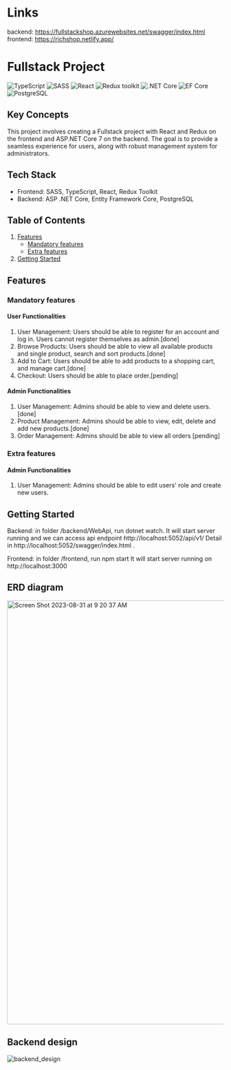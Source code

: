 # Links
backend: https://fullstackshop.azurewebsites.net/swagger/index.html<br>
frontend: https://richshop.netlify.app/

# Fullstack Project
![TypeScript](https://img.shields.io/badge/TypeScript-v.4-green)
![SASS](https://img.shields.io/badge/SASS-v.4-hotpink)
![React](https://img.shields.io/badge/React-v.18-blue)
![Redux toolkit](https://img.shields.io/badge/Redux-v.1.9-brown)
![.NET Core](https://img.shields.io/badge/.NET%20Core-v.7-purple)
![EF Core](https://img.shields.io/badge/EF%20Core-v.7-cyan)
![PostgreSQL](https://img.shields.io/badge/PostgreSQL-v.14-drakblue)

## Key Concepts
This project involves creating a Fullstack project with React and Redux on the frontend and ASP.NET Core 7 on the backend. The goal is to provide a seamless experience for users, along with robust management system for administrators.
## Tech Stack
- Frontend: SASS, TypeScript, React, Redux Toolkit
- Backend: ASP .NET Core, Entity Framework Core, PostgreSQL

## Table of Contents
1. [Features](#features)
   - [Mandatory features](#mandatory-features)
   - [Extra features](#extra-features)
2. [Getting Started](#getting-started)


## Features

### Mandatory features

#### User Functionalities

1. User Management: Users should be able to register for an account and log in. Users cannot register themselves as admin.[done]
2. Browse Products: Users should be able to view all available products and single product, search and sort products.[done]
3. Add to Cart: Users should be able to add products to a shopping cart, and manage cart.[done]
4. Checkout: Users should be able to place order.[pending]

#### Admin Functionalities

1. User Management: Admins should be able to view and delete users.[done]
2. Product Management: Admins should be able to view, edit, delete and add new products.[done]
3. Order Management: Admins should be able to view all orders [pending]

### Extra features

#### Admin Functionalities

1. User Management: Admins should be able to edit users' role and create new users.

## Getting Started
Backend: in folder /backend/WebApi, run dotnet watch.
It will start server running and we can access api endpoint http://localhost:5052/api/v1/
Detail in http://localhost:5052/swagger/index.html .

Frontend: in folder /frontend, run npm start
It will start server running on http://localhost:3000

## ERD diagram
<img width="986" alt="Screen Shot 2023-08-31 at 9 20 37 AM" src="https://github.com/LeeRichi/full_stack_project/assets/86901868/ae39c64c-9085-467f-a73a-e511edbfba7e">


## Backend design
![backend_design](https://github.com/LeeRichi/fs15_Fullstack/assets/86901868/23648c54-68c3-4ddc-9f91-fc4a5bcfee23)

